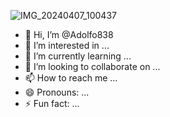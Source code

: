 ![IMG_20240407_100437](https://github.com/user-attachments/assets/d67b2a1c-58b1-4360-8fad-961bfd830ea7)
- 👋 Hi, I’m @Adolfo838
- 👀 I’m interested in ...
- 🌱 I’m currently learning ...
- 💞️ I’m looking to collaborate on ...
- 📫 How to reach me ...
- 😄 Pronouns: ...
- ⚡ Fun fact: ...

<!---
Adolfo838/Adolfo838 is a ✨ special ✨ repository because its `README.md` (this file) appears on your GitHub profile.
You can click the Preview link to take a look at your changes.
--->
